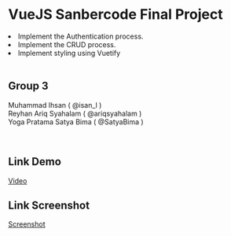 # VueJS Sanbercode Final Project

<li>
Implement the Authentication process.
</li>
<li>
Implement the CRUD process.
</li>
<li>
Implement styling using Vuetify
</li>
<br>

## Group 3

<p>
Muhammad Ihsan ( @isan_l )<br>
Reyhan Ariq Syahalam ( @ariqsyahalam )<br>
Yoga Pratama Satya Bima ( @SatyaBima )
</p>
<br>

## Link Demo

[Video](https://drive.google.com/drive/folders/1khnKJicyMJFNGtTJlOOCgTqcZIi5HfYo?usp=sharing)
<br>

## Link Screenshot

[Screenshot](https://drive.google.com/drive/folders/1khnKJicyMJFNGtTJlOOCgTqcZIi5HfYo?usp=sharing)
